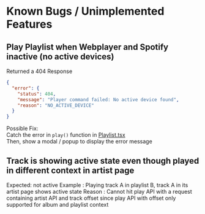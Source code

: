 # Known Bugs / Unimplemented Features

## Play Playlist when Webplayer and Spotify inactive (no active devices)

Returned a 404 Response

```json
{
  "error": {
    "status": 404,
    "message": "Player command failed: No active device found",
    "reason": "NO_ACTIVE_DEVICE"
  }
}
```

Possible Fix:  
Catch the error in `play()` function in [Playlist.tsx](./src/pages/Playlist/Playlist.tsx#L106)  
Then, show a modal / popup to display the error message


## Track is showing active state even though played in different context in artist page
 Expected: not active
 Example : Playing track A in playlist B, track A in its artist page shows active state
 Reason : Cannot hit play API with a request containing artist API and track offset since play API with offset only supported for album and playlist context
